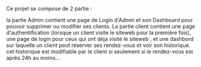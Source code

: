 Ce projet se compose de 2 partie :


la partie Admin contient une page de Login d'Admin et son Dashboard 
pour pouvoir supprimer ou modifier ses clients.
La partie client contient une page d'authentification 
(lorsque un client visite le siteweb pour la première fois), 
une page de login pour ceux qui ont déja visité le siteweb , et une
dashbord sur laquelle un client peut réserver 
ses rendez-vous et voir son historique. cet historique est modifiable 
par le client si seulement si le rendez-vous est après 24h au moins...
